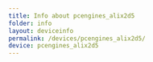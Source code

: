 ```yaml
---
title: Info about pcengines_alix2d5
folder: info
layout: deviceinfo
permalink: /devices/pcengines_alix2d5/
device: pcengines_alix2d5
---
```

